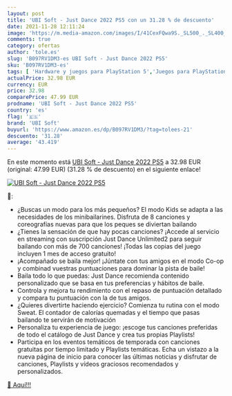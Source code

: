 ```yaml
---
layout: post
title: 'UBI Soft - Just Dance 2022 PS5 con un 31.28 % de descuento'
date: 2021-11-28 12:11:24
image: 'https://m.media-amazon.com/images/I/41CexFQwa9S._SL500_._SL400_.jpg'
comments: true
category: ofertas
author: 'tole.es'
slug: 'B097RV1DM3-es UBI Soft - Just Dance 2022 PS5'
sku: 'B097RV1DM3-es'
tags: [ 'Hardware y juegos para PlayStation 5','Juegos para PlayStation 5','Videojuegos','ps5','ubi soft', ]
actualPrice: 32.98 EUR
currency: EUR
price: 32.98
comparePrice: 47.99 EUR
prodname: 'UBI Soft - Just Dance 2022 PS5'
country: 'es'
flag: '🇪🇸'
brand: 'UBI Soft'
buyurl: 'https://www.amazon.es/dp/B097RV1DM3/?tag=tolees-21'
descuento: '31.28'
average: '43.419'
---
```


En este momento está [UBI Soft - Just Dance 2022 PS5](https://www.amazon.es/dp/B097RV1DM3/?tag=tolees-21) a 32.98 EUR (original: 47.99 EUR) (31.28 %  de descuento) en el siguiente enlace!

[![UBI Soft - Just Dance 2022 PS5](https://m.media-amazon.com/images/I/41CexFQwa9S._SL500_._SL400_.jpg)](https://www.amazon.es/dp/B097RV1DM3/?tag=tolees-21)

🔎:

- ¿Buscas un modo para los más pequeños? El modo Kids se adapta a las necesidades de los minibailarines. Disfruta de 8 canciones y coreografías nuevas para que los peques se diviertan bailando
- ¿Tienes la sensación de que hay pocas canciones? ¡Accede al servicio en streaming con suscripción Just Dance Unlimited2 para seguir bailando con más de 700 canciones! ¡Todas las copias del juego incluyen 1 mes de acceso gratuito!
- ¡Acompañado se baila mejor! ¡Júntate con tus amigos en el modo Co-op y combinad vuestras puntuaciones para dominar la pista de baile!
- Baila todo lo que puedas: Just Dance recomienda contenido personalizado que se basa en tus preferencias y hábitos de baile.
- Controla y mejora tu rendimiento con el repaso de puntuación detallado y compara tu puntuación con la de tus amigos.
- ¿Quieres divertirte haciendo ejercicio? Comienza tu rutina con el modo Sweat. El contador de calorías quemadas y el tiempo que pasas bailando te servirán de motivación
- Personaliza tu experiencia de juego: ¡escoge tus canciones preferidas de todo el catálogo de Just Dance y crea tus propias Playlists!
- Participa en los eventos temáticos de temporada con canciones gratuitas por tiempo limitado y Playlists temáticas. Echa un vistazo a la nueva página de inicio para conocer las últimas noticias y disfrutar de canciones, Playlists y vídeos graciosos recomendados y personalizados.

[🛒 Aquí!!!](https://www.amazon.es/dp/B097RV1DM3/?tag=tolees-21)
